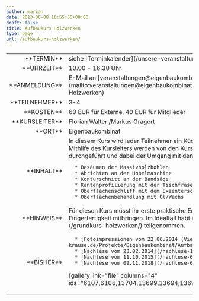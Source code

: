 ```yaml
---
author: marian
date: 2013-06-08 16:55:55+00:00
draft: false
title: Aufbaukurs Holzwerken
type: page
url: /aufbaukurs-holzwerken/
---
```


<table >
<tbody >
<tr >

<td style="width: 20%; text-align: right;" >**TERMIN**
</td>

<td style="text-align: left;" >siehe [Terminkalender](/unsere-veranstaltungen/)

</td>
</tr>
<tr >

<td style="width: 20%; text-align: right;" >**UHRZEIT**
</td>

<td style="text-align: left;" >10.00 - 16.30 Uhr
</td>
</tr>
<tr >

<td style="width: 20%; text-align: right;" >**ANMELDUNG**
</td>

<td style="text-align: left;" >E-Mail an [veranstaltungen@eigenbaukombinat.de](mailto:veranstaltungen@eigenbaukombinat.de?subject=Anmeldung Aufbaukurs Holzwerken)
</td>
</tr>
<tr >

<td style="width: 20%; text-align: right;" >**TEILNEHMER**
</td>

<td style="text-align: left;" >3-4
</td>
</tr>
<tr >

<td style="width: 20%; text-align: right;" >**KOSTEN**
</td>

<td style="text-align: left;" >60 EUR für Externe, 40 EUR für Mitglieder
</td>
</tr>
<tr >

<td style="width: 20%; text-align: right;" >**KURSLEITER**
</td>

<td style="text-align: left;" >Florian Walter /Markus Gragert
</td>
</tr>
<tr >

<td style="width: 20%; text-align: right;" >**ORT**
</td>

<td style="text-align: left;" >Eigenbaukombinat
</td>
</tr>
<tr >

<td style="width: 20%; text-align: right;" >**INHALT**
</td>

<td style="text-align: left;" >In diesem Kurs wird jeder Teilnehmer ein Küchenschneidebrett aus Massivholz herstellen. Mithilfe des Kursleiters werden von den Kursteilnehmern folgende Arbeitsschritte durchgeführt und dabei der Umgang mit den zugehörigen Maschinen erlernt:



 	  * Besäumen der Massivholzbohlen
 	  * Abrichten an der Hobelmaschine
 	  * Konturschnitt an der Bandsäge
 	  * Kantenprofilierung mit der Tischfräse
 	  * Oberflächenschliff mit dem Exzenterschleifer
 	  * Oberflächenbehandlung mit Öl/Wachs


</td>
</tr>
<tr >

<td style="width: 20%; text-align: right;" >**HINWEIS**
</td>

<td style="text-align: left;" >Für diesen Kurs müsst ihr erste praktische Erfahrung im Holzwerken und eine gewisse Fingerfertigkeit mitbringen. Im Idealfall habt ihr bereits an unserem [Grundkurs Holzwerken](/grundkurs-holzwerken/) teilgenommen.
</td>
</tr>
<tr >

<td style="width: 20%; text-align: right;" >**BISHER**
</td>

<td style="text-align: left;" >



 	  * [Fotoimpressionen vom 22.06.2014 (Vielen Dank an Hardy)](https://www.hardy-krause.de/Projekte/Eigenbaukombinat/Aufbaukurs_Kirsche/index.html)
 	  * [Nachlese vom 23.02.2014](/nachlese-1-aufbaukurs-holzwerken/)
 	  * [Nachlese vom 11.10.2015](/nachlese-6-aufbaukurs-holzwerken/)
 	  * [Nachlese vom 09.11.2018](/nachlese-6-aufbaukurs-holzwerken/)

[gallery link="file" columns="4" ids="6107,6106,13704,13699,13694,13692,13689,13687,13686,13503,10374,10361"]
</td>
</tr>
</tbody>
</table>
